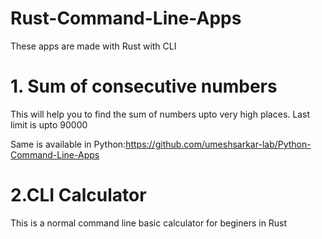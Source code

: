 # Rust-Command-Line-Apps
These apps are made with Rust with CLI

# 1. Sum of consecutive numbers

This will help you to find the sum of numbers upto very high places. Last limit is upto 90000

Same is available in Python:https://github.com/umeshsarkar-lab/Python-Command-Line-Apps

# 2.CLI Calculator

This is a normal command line basic calculator for beginers in Rust
